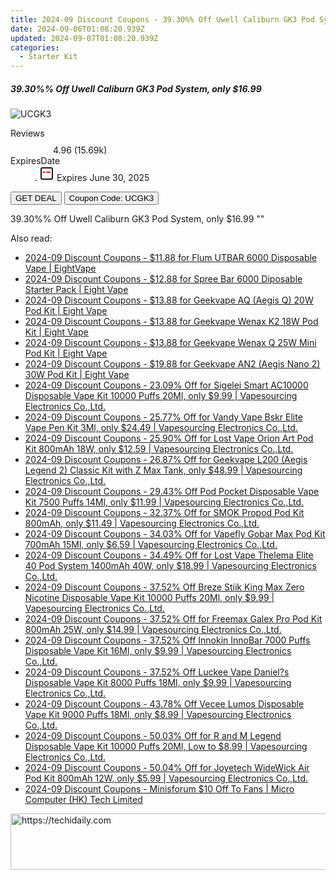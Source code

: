 ```yaml
---
title: 2024-09 Discount Coupons - 39.30%% Off Uwell Caliburn GK3 Pod System, only $16.99 | Vapesourcing Electronics Co.,Ltd.
date: 2024-09-06T01:08:20.939Z
updated: 2024-09-07T01:08:20.939Z
categories:
  - Starter Kit
---
```



<div class="max-w-4xl mx-auto grid grid-cols-1 lg:max-w-5xl lg:gap-x-20 lg:grid-cols-2">
  <div class="relative p-3 col-start-1 row-start-1 flex flex-col-reverse rounded-lg bg-gradient-to-t from-black/75 via-black/0 sm:bg-none sm:row-start-2 sm:p-0 lg:row-start-1">
    <h5 class="mt-1 text-lg font-semibold text-white sm:text-slate-900 md:text-2xl dark:sm:text-white">39.30%% Off Uwell Caliburn GK3 Pod System, only $16.99</h5>
  </div>
  
  <div class="col-start-1 col-end-3 row-start-1 grid gap-4 sm:mb-6 sm:grid-cols-4 lg:col-start-2 lg:row-span-6 lg:row-end-6 lg:mb-0 lg:gap-6">
      <img src="&quot;https://static.shareasale.com/image/90958/deal/UwellCaliburnGK3PodSystem.png&quot;" onClick="javascript:window.open(decodeURIComponent('%22https%3A%2F%2Fwww.shareasale.com%2Fu.cfm%3Fd%3D1070493%26m%3D90958%26u%3D4338022%22'), '_blank');void(0);" alt="UCGK3" class="h-60 w-full rounded-lg object-cover sm:col-span-2 sm:h-52 lg:col-span-full" loading="lazy" />
    
  </div>
  <dl class="row-start-2 mt-4 flex items-center text-xs font-medium sm:row-start-3 sm:mt-1 md:mt-2.5 lg:row-start-2">
    <dt class="sr-only">Reviews</dt>
    <dd class="flex items-center text-indigo-600 dark:text-indigo-400">
      <svg width="24" height="24" fill="none" aria-hidden="true" class="mr-1 stroke-current dark:stroke-indigo-500">
        <path d="m12 5 2 5h5l-4 4 2.103 5L12 16l-5.103 3L9 14l-4-4h5l2-5Z" stroke-width="2" stroke-linecap="round" stroke-linejoin="round" />
      </svg>
      <span>4.96 <span class="font-normal text-slate-400">(15.69k)</span></span>
    </dd>
    <dt class="sr-only">ExpiresDate</dt>
    <dd class="flex items-center">
      <svg width="2" height="2" aria-hidden="true" fill="currentColor" class="mx-3 text-slate-300">
        <circle cx="1" cy="1" r="1" />
      </svg>
      <svg width="24" height="24" viewBox="0 0 24 24" fill="none" stroke="currentColor" stroke-width="2">
        <rect x="3" y="3" width="18" height="18" rx="2" fill="#fff" />
        <path d="M6 10L18 10" stroke="red" stroke-width="2" fill="none" />
        <path d="M10 6L10 18" stroke="#fff" stroke-width="2" fill="none" />
      </svg>
      Expires June 30, 2025    </dd>
  </dl>
  <div class="col-start-1 row-start-3 mt-4 self-center sm:col-start-2 sm:row-span-2 sm:row-start-2 sm:mt-0 lg:col-start-1 lg:row-start-3 lg:row-end-4 lg:mt-6">
    <button type="button" onClick="javascript:window.open(decodeURIComponent('%22https%3A%2F%2Fwww.shareasale.com%2Fu.cfm%3Fd%3D1070493%26m%3D90958%26u%3D4338022%22'), '_blank');void(0);" class="rounded-lg bg-red-600 px-3 py-2 text-sm font-medium leading-6 text-white">GET DEAL</button>
    <button type="button" onClick="javascript:window.open(decodeURIComponent('%22https%3A%2F%2Fwww.shareasale.com%2Fu.cfm%3Fd%3D1070493%26m%3D90958%26u%3D4338022%22'), '_blank');void(0);" class="border-dashed border-2 border-indigo-600 bg-green-100 text-sm leading-6 font-medium py-2 px-3 rounded-lg">Coupon Code: UCGK3</button>
  </div>
  <p class="col-start-1 mt-4 text-sm leading-6 sm:col-span-2 lg:col-span-1 lg:row-start-4 lg:mt-6 dark:text-slate-400">
    39.30%% Off Uwell Caliburn GK3 Pod System, only $16.99 
""  </p>
</div>
<span class="atpl-alsoreadstyle">Also read:</span>
<div><ul>
<li><a href="https://coupons.techidaily.com/coupon-1082224-share-59344-sale/"><u>2024-09 Discount Coupons - $11.88 for Flum UTBAR 6000 Disposable Vape | EightVape</u></a></li>
<li><a href="https://coupons.techidaily.com/coupon-1084492-share-59344-sale/"><u>2024-09 Discount Coupons - $12.88 for Spree Bar 6000 Diposable Starter Pack | Eight Vape</u></a></li>
<li><a href="https://coupons.techidaily.com/coupon-1084856-share-59344-sale/"><u>2024-09 Discount Coupons - $13.88 for Geekvape AQ (Aegis Q) 20W Pod Kit | Eight Vape</u></a></li>
<li><a href="https://coupons.techidaily.com/coupon-1084857-share-59344-sale/"><u>2024-09 Discount Coupons - $13.88 for Geekvape Wenax K2 18W Pod Kit | Eight Vape</u></a></li>
<li><a href="https://coupons.techidaily.com/coupon-1084855-share-59344-sale/"><u>2024-09 Discount Coupons - $13.88 for Geekvape Wenax Q 25W Mini Pod Kit | Eight Vape</u></a></li>
<li><a href="https://coupons.techidaily.com/coupon-1084854-share-59344-sale/"><u>2024-09 Discount Coupons - $19.88 for Geekvape AN2 (Aegis Nano 2) 30W Pod Kit | Eight Vape</u></a></li>
<li><a href="https://coupons.techidaily.com/coupon-1056956-share-90958-sale/"><u>2024-09 Discount Coupons - 23.09% Off for Sigelei Smart AC10000 Disposable Vape Kit 10000 Puffs 20Ml, only $9.99 | Vapesourcing Electronics Co.,Ltd.</u></a></li>
<li><a href="https://coupons.techidaily.com/coupon-969310-share-90958-sale/"><u>2024-09 Discount Coupons - 25.77% Off for Vandy Vape Bskr Elite Vape Pen Kit 3Ml, only $24.49 | Vapesourcing Electronics Co.,Ltd.</u></a></li>
<li><a href="https://coupons.techidaily.com/coupon-948205-share-90958-sale/"><u>2024-09 Discount Coupons - 25.90% Off for Lost Vape Orion Art Pod Kit 800mAh 18W, only $12.59 | Vapesourcing Electronics Co.,Ltd.</u></a></li>
<li><a href="https://coupons.techidaily.com/coupon-968346-share-90958-sale/"><u>2024-09 Discount Coupons - 26.87% Off for Geekvape L200 (Aegis Legend 2) Classic Kit with Z Max Tank, only $48.99 | Vapesourcing Electronics Co.,Ltd.</u></a></li>
<li><a href="https://coupons.techidaily.com/coupon-1020004-share-90958-sale/"><u>2024-09 Discount Coupons - 29.43% Off Pod Pocket Disposable Vape Kit 7500 Puffs 14Ml, only $11.99 | Vapesourcing Electronics Co.,Ltd.</u></a></li>
<li><a href="https://coupons.techidaily.com/coupon-980594-share-90958-sale/"><u>2024-09 Discount Coupons - 32.37% Off for SMOK Propod Pod Kit 800mAh, only $11.49 | Vapesourcing Electronics Co.,Ltd.</u></a></li>
<li><a href="https://coupons.techidaily.com/coupon-1003231-share-90958-sale/"><u>2024-09 Discount Coupons - 34.03% Off for Vapefly Gobar Max Pod Kit 700mAh 15Ml, only $6.59 | Vapesourcing Electronics Co.,Ltd.</u></a></li>
<li><a href="https://coupons.techidaily.com/coupon-1076838-share-90958-sale/"><u>2024-09 Discount Coupons - 34.49% Off for Lost Vape Thelema Elite 40 Pod System 1400mAh 40W, only $18.99 | Vapesourcing Electronics Co.,Ltd.</u></a></li>
<li><a href="https://coupons.techidaily.com/coupon-1056749-share-90958-sale/"><u>2024-09 Discount Coupons - 37.52% Off Breze Stiik King Max Zero Nicotine Disposable Vape Kit 10000 Puffs 20Ml, only $9.99 | Vapesourcing Electronics Co.,Ltd.</u></a></li>
<li><a href="https://coupons.techidaily.com/coupon-1003685-share-90958-sale/"><u>2024-09 Discount Coupons - 37.52% Off for Freemax Galex Pro Pod Kit 800mAh 25W, only $14.99 | Vapesourcing Electronics Co.,Ltd.</u></a></li>
<li><a href="https://coupons.techidaily.com/coupon-1050871-share-90958-sale/"><u>2024-09 Discount Coupons - 37.52% Off Innokin InnoBar 7000 Puffs Disposable Vape Kit 16Ml, only $9.99 | Vapesourcing Electronics Co.,Ltd.</u></a></li>
<li><a href="https://coupons.techidaily.com/coupon-1054053-share-90958-sale/"><u>2024-09 Discount Coupons - 37.52% Off Luckee Vape Daniel?s Disposable Vape Kit 8000 Puffs 18Ml, only $9.99 | Vapesourcing Electronics Co.,Ltd.</u></a></li>
<li><a href="https://coupons.techidaily.com/coupon-1050196-share-90958-sale/"><u>2024-09 Discount Coupons - 43.78% Off Vecee Lumos Disposable Vape Kit 9000 Puffs 18Ml, only $8.99 | Vapesourcing Electronics Co.,Ltd.</u></a></li>
<li><a href="https://coupons.techidaily.com/coupon-997083-share-90958-sale/"><u>2024-09 Discount Coupons - 50.03% Off for R and M Legend Disposable Vape Kit 10000 Puffs 20Ml, Low to $8.99 | Vapesourcing Electronics Co.,Ltd.</u></a></li>
<li><a href="https://coupons.techidaily.com/coupon-1017191-share-90958-sale/"><u>2024-09 Discount Coupons - 50.04% Off for Joyetech WideWick Air Pod Kit 800mAh 12W, only $5.99 | Vapesourcing Electronics Co.,Ltd.</u></a></li>
<li><a href="https://coupons.techidaily.com/coupon-1065186-share-101288-sale/"><u>2024-09 Discount Coupons - Minisforum $10 Off To Fans | Micro Computer (HK) Tech Limited</u></a></li>
</ul></div>

<ins class="adsbygoogle"
      style="display:block"
      data-ad-client="ca-pub-7571918770474297"
      data-ad-slot="8358498916"
      data-ad-format="auto"
      data-full-width-responsive="true"></ins>
<!-- affiliate ads begin -->
<a href="https://unicoeye.pxf.io/c/5597632/2134492/18498" target="_top" id="2134492">
  <img src="//a.impactradius-go.com/display-ad/18498-2134492" border="0" alt="https://techidaily.com" width="728" height="90"/>
</a>
<img height="0" width="0" src="https://unicoeye.pxf.io/i/5597632/2134492/18498" style="position:absolute;visibility:hidden;" border="0" />
<!-- affiliate ads end -->